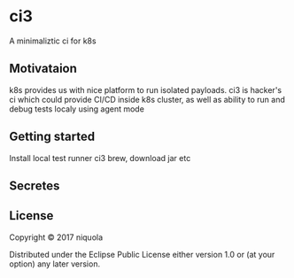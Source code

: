 # ci3

A minimaliztic ci for k8s


## Motivataion

k8s provides us with nice platform to run isolated payloads.
ci3 is hacker's ci which could provide CI/CD inside k8s cluster, as well as 
ability to run and debug tests localy using agent mode


## Getting started

Install local test runner ci3 brew, download jar etc

## Secretes


## License

Copyright © 2017 niquola

Distributed under the Eclipse Public License either version 1.0 or (at your option) any later version.
  
